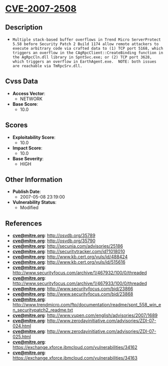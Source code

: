 
# [CVE-2007-2508](http://osvdb.org/35789)

## Description

- `Multiple stack-based buffer overflows in Trend Micro ServerProtect 5.58 before Security Patch 2 Build 1174 allow remote attackers to execute arbitrary code via crafted data to (1) TCP port 5168, which triggers an overflow in the CAgRpcClient::CreateBinding function in the AgRpcCln.dll library in SpntSvc.exe; or (2) TCP port 3628, which triggers an overflow in EarthAgent.exe.  NOTE: both issues are reachable via TmRpcSrv.dll.`

## Cvss Data

- **Access Vector**:
  - NETWORK
- **Base Score**:
  - 10.0

## Scores

- **Exploitability Score**:
  - 10.0
- **Impact Score**:
  - 10.0
- **Base Severity**:
  - HIGH

## Other Information

- **Publish Date**:
  - 2007-05-08 23:19:00
- **Vulnerability Status**:
  - Modified

## References

- **cve@mitre.org**: http://osvdb.org/35789
- **cve@mitre.org**: http://osvdb.org/35790
- **cve@mitre.org**: http://secunia.com/advisories/25186
- **cve@mitre.org**: http://securitytracker.com/id?1018010
- **cve@mitre.org**: http://www.kb.cert.org/vuls/id/488424
- **cve@mitre.org**: http://www.kb.cert.org/vuls/id/515616
- **cve@mitre.org**: http://www.securityfocus.com/archive/1/467932/100/0/threaded
- **cve@mitre.org**: http://www.securityfocus.com/archive/1/467933/100/0/threaded
- **cve@mitre.org**: http://www.securityfocus.com/bid/23866
- **cve@mitre.org**: http://www.securityfocus.com/bid/23868
- **cve@mitre.org**: http://www.trendmicro.com/ftp/documentation/readme/spnt_558_win_en_securitypatch2_readme.txt
- **cve@mitre.org**: http://www.vupen.com/english/advisories/2007/1689
- **cve@mitre.org**: http://www.zerodayinitiative.com/advisories/ZDI-07-024.html
- **cve@mitre.org**: http://www.zerodayinitiative.com/advisories/ZDI-07-025.html
- **cve@mitre.org**: https://exchange.xforce.ibmcloud.com/vulnerabilities/34162
- **cve@mitre.org**: https://exchange.xforce.ibmcloud.com/vulnerabilities/34163
